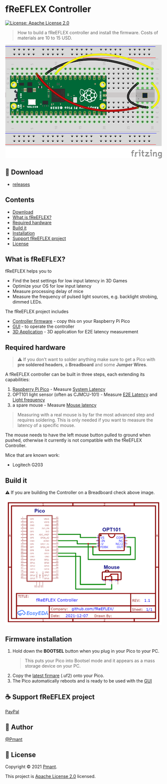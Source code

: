 # fReEFLEX Controller
[![License: Apache License 2.0](https://img.shields.io/badge/License-Apache%20License%202.0-yellow.svg)](LICENSE)

> How to build a fReEFLEX controller and install the firmware. Costs of materials are 10 to 15 USD.

![](doc/breadboard.png?raw=true "Breadboard")

## 📁 Download
- [releases](https://github.com/fReEFLEX/fReEFLEX-controller/releases)

## Contents
- [Download](#-download)
- [What is fReEFLEX?](#what-is-freeflex)
- [Required hardware](#required-hardware)
- [Build it](#build-it)
- [Installation](#firmware-installation)
- [Support fReEFLEX project](#-support-freeflex-project)
- [License](#-license)

## What is fReEFLEX?
fReEFLEX helps you to 
- Find the best settings for low input latency in 3D Games
- Optimize your OS for low input latency
- Measure processing delay of mice
- Measure the frequency of pulsed light sources, e.g. backlight strobing, dimmed LEDs.

The fReEFLEX project includes
- [Controller firmware](https://github.com/fReEFLEX/fReEFLEX-controller/releases) - copy this on your Raspberry Pi Pico
- [GUI](https://github.com/fReEFLEX/fReEFLEX-GUI/) - to operate the controller
- [3D Application](https://github.com/fReEFLEX/fReEFLEX-clicker/) - 3D application for E2E latency measurement 

## Required hardware
>⚠ If you don't want to solder anything make sure to get a Pico with **pre soldered headers**, a **Breadboard** and some **Jumper Wires**.

A fReEFLEX controller can be built in three steps, each extending its capabilities:
1. [Raspberry Pi Pico](https://www.raspberrypi.com/products/raspberry-pi-pico/) - Measure [System Latency](https://github.com/fReEFLEX/fReEFLEX-GUI/#5-system-latency-mode)
2. OPT101 light sensor (often as CJMCU-101) - Measure [E2E Latency](https://github.com/fReEFLEX/fReEFLEX-GUI/#4-e2e-latency-mode) and [Light frequency](https://github.com/fReEFLEX/fReEFLEX-GUI/#6-light-frequency)
3. a spare mouse - Measure [Mouse latency](https://github.com/fReEFLEX/fReEFLEX-GUI/#51-mouse-latency)

>Measuring with a real mouse is by far the most advanced step and requires soldering. This is only needed if you want to measure the latency of a specific mouse.

The mouse needs to have the left mouse button pulled to ground when pushed, otherwise it currently is not compatible with the fReEFLEX Controller.

Mice that are known work:
- Logitech G203


## Build it
⚠ ️If you are building the Controller on a Breadboard check above image. 

![](doc/schematic.png?raw=true "Breadboard")

## Firmware installation
1. Hold down the **BOOTSEL** button when you plug in your Pico to your PC.
    >This puts your Pico into Bootsel mode and it appears as a mass storage device on your PC.
2. Copy the [latest firmare](https://github.com/fReEFLEX/fReEFLEX-controller/releases) (.uf2) onto your Pico.
3. The Pico automatically reboots and is ready to be used with the [GUI](https://freeflex.github.io/fReEFLEX-GUI/)

## ☕ Support fReEFLEX project

[PayPal](https://paypal.me/Pmant)

## 👤 Author

[@Pmant](https://github.com/Pmant)

## 📝 License

Copyright © 2021 [Pmant](https://github.com/Pmant).

This project is [Apache License 2.0](LICENSE) licensed.


